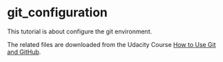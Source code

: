 # git_configuration

This tutorial is about configure the git environment.

The related files are downloaded from the Udacity Course [How to Use Git and GitHub](https://www.udacity.com/course/how-to-use-git-and-github--ud775).
